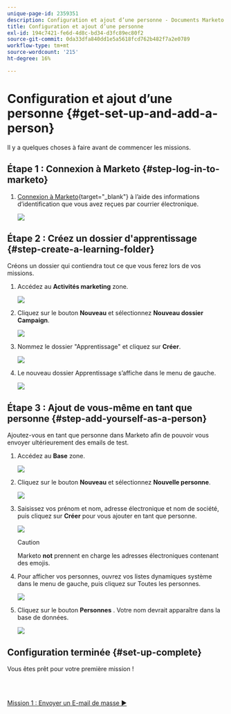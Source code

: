 ```yaml
---
unique-page-id: 2359351
description: Configuration et ajout d’une personne - Documents Marketo - Documentation du produit
title: Configuration et ajout d’une personne
exl-id: 194c7421-fe6d-4d8c-bd34-d3fc89ec80f2
source-git-commit: 0da33dfa840dd1e5a5618fcd762b482f7a2e0789
workflow-type: tm+mt
source-wordcount: '215'
ht-degree: 16%

---
```


# Configuration et ajout d’une personne {#get-set-up-and-add-a-person}

Il y a quelques choses à faire avant de commencer les missions.

## Étape 1 : Connexion à Marketo {#step-log-in-to-marketo}

1. [Connexion à Marketo](https://app.marketo.com){target=&quot;_blank&quot;} à l’aide des informations d’identification que vous avez reçues par courrier électronique.

   ![](assets/one.png)

## Étape 2 : Créez un dossier d&#39;apprentissage {#step-create-a-learning-folder}

Créons un dossier qui contiendra tout ce que vous ferez lors de vos missions.

1. Accédez au **Activités marketing** zone.

   ![](assets/two.png)

1. Cliquez sur le bouton **Nouveau** et sélectionnez **Nouveau dossier Campaign**.

   ![](assets/image2014-9-24-10-3a53-3a38.png)

1. Nommez le dossier &quot;Apprentissage&quot; et cliquez sur **Créer**.

   ![](assets/image2014-9-24-10-3a53-3a55.png)

1. Le nouveau dossier Apprentissage s’affiche dans le menu de gauche.

   ![](assets/image2014-9-24-10-3a54-3a9.png)

## Étape 3 : Ajout de vous-même en tant que personne {#step-add-yourself-as-a-person}

Ajoutez-vous en tant que personne dans Marketo afin de pouvoir vous envoyer ultérieurement des emails de test.

1. Accédez au **Base** zone.

   ![](assets/db.png)

1. Cliquez sur le bouton **Nouveau** et sélectionnez **Nouvelle personne**.

   ![](assets/seven.png)

1. Saisissez vos prénom et nom, adresse électronique et nom de société, puis cliquez sur **Créer** pour vous ajouter en tant que personne.

   ![](assets/eight.png)

   >[!CAUTION]
   >
   >Marketo **not** prennent en charge les adresses électroniques contenant des emojis.

1. Pour afficher vos personnes, ouvrez vos listes dynamiques système dans le menu de gauche, puis cliquez sur Toutes les personnes.

   ![](assets/nine.png)

1. Cliquez sur le bouton **Personnes** . Votre nom devrait apparaître dans la base de données.

   ![](assets/ten.png)

## Configuration terminée {#set-up-complete}

Vous êtes prêt pour votre première mission !

<br> 

[Mission 1 : Envoyer un E-mail de masse ►](/help/marketo/getting-started/quick-wins/send-an-email.md)
